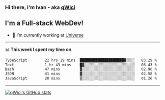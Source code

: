 ### Hi there, I'm Ivan - aka [qWici][website]

## I'm a Full-stack WebDev!
- 🔭 I’m currently working at [Universe][universe]

---

📊 **This week I spent my time on**
<!--START_SECTION:waka-->

```txt
TypeScript        22 hrs 19 mins  ████████████████████▓░░░░   83.29 %
Text              1 hr 43 mins    █▓░░░░░░░░░░░░░░░░░░░░░░░   06.43 %
Bash              47 mins         ▓░░░░░░░░░░░░░░░░░░░░░░░░   02.96 %
JSON              41 mins         ▓░░░░░░░░░░░░░░░░░░░░░░░░   02.58 %
JavaScript        20 mins         ▒░░░░░░░░░░░░░░░░░░░░░░░░   01.26 %
```

<!--END_SECTION:waka-->

---

[![qWici's GitHub stats](https://github-readme-stats.vercel.app/api?username=qWici)](https://github.com/qWici/github-readme-stats)

[website]: https://devkucher.com
[twitter]: https://twitter.com/KucherDev
[linkedin]: https://www.linkedin.com/in/ivankucher
[universe]: https://universeapps.limited
